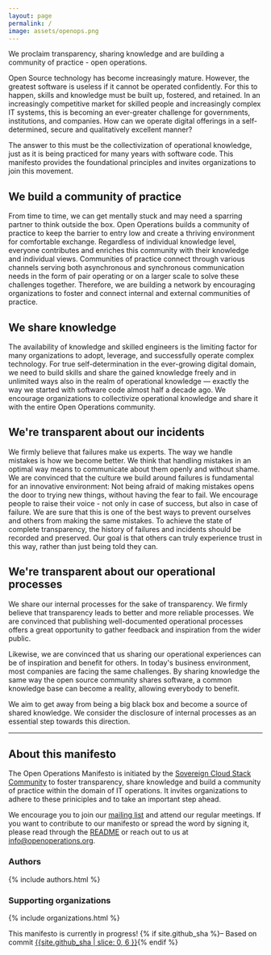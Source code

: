 ```yaml
---
layout: page
permalink: /
image: assets/openops.png
---
```

We proclaim transparency, sharing knowledge and are building a community of practice - open operations.

Open Source technology has become increasingly mature. However, the greatest software is useless if it cannot be operated confidently. For this to happen, skills and knowledge must be built up, fostered, and retained. In an increasingly competitive market for skilled people and increasingly complex IT systems, this is becoming an ever-greater challenge for governments, institutions, and companies. How can we operate digital offerings in a self-determined, secure and qualitatively excellent manner?

The answer to this must be the collectivization of operational knowledge, just as it is being practiced for many years with software code. This manifesto provides the foundational principles and invites organizations to join this movement.

## We build a community of practice

From time to time, we can get mentally stuck and may need a sparring partner to think outside the box. Open Operations builds a community of practice to keep the barrier to entry low and create a thriving environment for comfortable exchange. Regardless of individual knowledge level, everyone contributes and enriches this community with their knowledge and individual views. Communities of practice connect through various channels serving both asynchronous and synchronous communication needs in the form of pair operating or on a larger scale to solve these challenges together. Therefore, we are building a network by encouraging organizations to foster and connect internal and external communities of practice.

## We share knowledge

The availability of knowledge and skilled engineers is the limiting factor for many organizations to adopt, leverage, and successfully operate complex technology. For true self-determination in the ever-growing digital domain, we need to build skills and share the gained knowledge freely and in unlimited ways also in the realm of operational knowledge — exactly the way we started with software code almost half a decade ago. We encourage organizations to collectivize operational knowledge and share it with the entire Open Operations community.

## We're transparent about our incidents

We firmly believe that failures make us experts. The way we handle mistakes is how we become better. We think that handling mistakes in an optimal way means to communicate about them openly and without shame. We are convinced that the culture we build around failures is fundamental for an innovative environment: Not being afraid of making mistakes opens the door to trying new things, without having the fear to fail. We encourage people to raise their voice - not only in case of success, but also in case of failure. We are sure that this is one of the best ways to prevent ourselves and others from making the same mistakes. To achieve the state of complete transparency, the history of failures and incidents should be recorded and preserved. Our goal is that others can truly experience trust in this way, rather than just being told they can.

## We're transparent about our operational processes

We share our internal processes for the sake of transparency. We firmly believe that transparency leads to better and more reliable processes. We are convinced that publishing well-documented operational processes offers a great opportunity to gather feedback and inspiration from the wider public.

Likewise, we are convinced that us sharing our operational experiences can be of inspiration and benefit for others. In today's business environment, most companies are facing the same challenges. By sharing knowledge the same way the open source community shares software, a common knowledge base can become a reality, allowing everybody to benefit.

We aim to get away from being a big black box and become a source of shared knowledge. We consider the disclosure of internal processes as an essential step towards this direction.

---

## About this manifesto

The Open Operations Manifesto is initiated by the [Sovereign Cloud Stack Community](https://scs.community) to foster transparency, share knowledge and build a community of practice within the domain of IT operations. It invites organizations to adhere to these priniciples and to take an important step ahead.

We encourage you to join our [mailing list](https://scs.sovereignit.de/mailman3/postorius/lists/list.openoperations.org/) and attend our regular meetings. If you want to contribute to our manifesto or spread the word by signing it, please read through the [README](https://github.com/SovereignCloudStack/open-operations-manifesto/#readme) or reach out to us at <info@openoperations.org>.

### Authors

{% include authors.html %}

### Supporting organizations

{% include organizations.html %}

<nav class="navbar navbar-light fixed-bottom" style="background-color: var(--bs-warning)">
  <div class="container">
    <span><i class="fa fa-exclamation-triangle" aria-hidden="true"></i>This manifesto is currently in progress! {% if site.github_sha %}– Based on commit <a href="https://github.com/SovereignCloudStack/open-operations-manifesto/commit/{{site.github_sha}}" target="_blank"><span class="badge rounded-pill bg-secondary">{{site.github_sha | slice: 0, 6 }}</span></a>{% endif %}</span>
  </div>
</nav>
